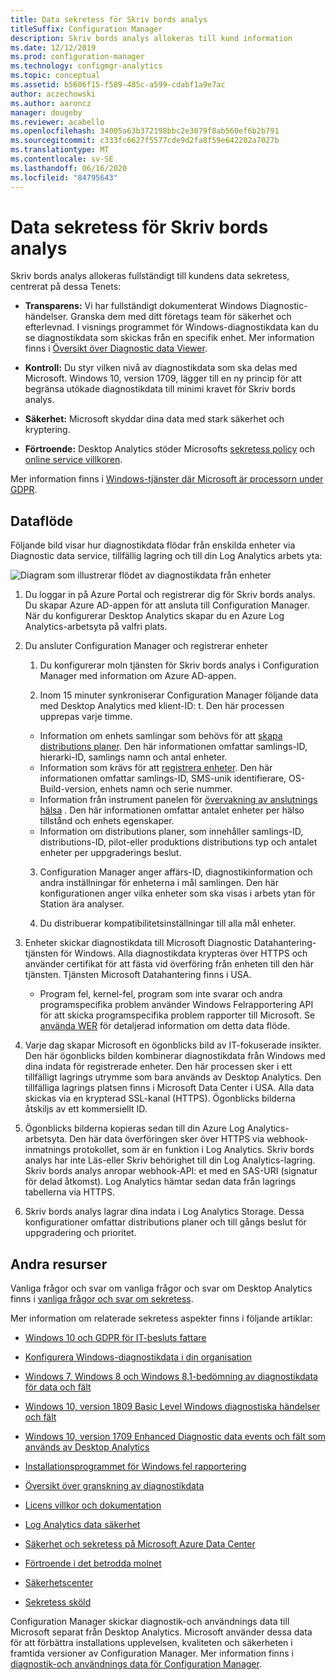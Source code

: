 ```yaml
---
title: Data sekretess för Skriv bords analys
titleSuffix: Configuration Manager
description: Skriv bords analys allokeras till kund information
ms.date: 12/12/2019
ms.prod: configuration-manager
ms.technology: configmgr-analytics
ms.topic: conceptual
ms.assetid: b5606f15-f589-485c-a599-cdabf1a9e7ac
author: aczechowski
ms.author: aaroncz
manager: dougeby
ms.reviewer: acabello
ms.openlocfilehash: 34005a63b372198bbc2e3079f8ab560ef6b2b791
ms.sourcegitcommit: c333fc6627f5577cde9d2fa8f59e642202a7027b
ms.translationtype: MT
ms.contentlocale: sv-SE
ms.lasthandoff: 06/16/2020
ms.locfileid: "84795643"
---
```

# <a name="desktop-analytics-data-privacy"></a>Data sekretess för Skriv bords analys

Skriv bords analys allokeras fullständigt till kundens data sekretess, centrerat på dessa Tenets:

- **Transparens:** Vi har fullständigt dokumenterat Windows Diagnostic-händelser. Granska dem med ditt företags team för säkerhet och efterlevnad. I visnings programmet för Windows-diagnostikdata kan du se diagnostikdata som skickas från en specifik enhet. Mer information finns i [Översikt över Diagnostic data Viewer](https://docs.microsoft.com/windows/configuration/diagnostic-data-viewer-overview).  

- **Kontroll:** Du styr vilken nivå av diagnostikdata som ska delas med Microsoft. Windows 10, version 1709, lägger till en ny princip för att begränsa utökade diagnostikdata till minimi kravet för Skriv bords analys.  

- **Säkerhet:** Microsoft skyddar dina data med stark säkerhet och kryptering.  

- **Förtroende:** Desktop Analytics stöder Microsofts [sekretess policy](https://privacy.microsoft.com/privacystatement) och [online service villkoren](https://www.microsoftvolumelicensing.com/DocumentSearch.aspx?Mode=3&DocumentTypeId=46).  

Mer information finns i [Windows-tjänster där Microsoft är processorn under GDPR](https://docs.microsoft.com/windows/privacy/gdpr-it-guidance#windows-services-where-microsoft-is-the-processor-under-the-gdpr).<!-- 5353168 -->

## <a name="data-flow"></a>Dataflöde

Följande bild visar hur diagnostikdata flödar från enskilda enheter via Diagnostic data service, tillfällig lagring och till din Log Analytics arbets yta:

![Diagram som illustrerar flödet av diagnostikdata från enheter](media/da-data-flow.png)

1. Du loggar in på Azure Portal och registrerar dig för Skriv bords analys. Du skapar Azure AD-appen för att ansluta till Configuration Manager. När du konfigurerar Desktop Analytics skapar du en Azure Log Analytics-arbetsyta på valfri plats.  

2. Du ansluter Configuration Manager och registrerar enheter  

    1. Du konfigurerar moln tjänsten för Skriv bords analys i Configuration Manager med information om Azure AD-appen.  

    2. Inom 15 minuter synkroniserar Configuration Manager följande data med Desktop Analytics med klient-ID: t. Den här processen upprepas varje timme.

      - Information om enhets samlingar som behövs för att [skapa distributions planer](create-deployment-plans.md). Den här informationen omfattar samlings-ID, hierarki-ID, samlings namn och antal enheter. 
      - Information som krävs för att [registrera enheter](enroll-devices.md). Den här informationen omfattar samlings-ID, SMS-unik identifierare, OS-Build-version, enhets namn och serie nummer.
      - Information från instrument panelen för [övervakning av anslutnings hälsa](monitor-connection-health.md) . Den här informationen omfattar antalet enheter per hälso tillstånd och enhets egenskaper.
      - Information om distributions planer, som innehåller samlings-ID, distributions-ID, pilot-eller produktions distributions typ och antalet enheter per uppgraderings beslut.

    3. Configuration Manager anger affärs-ID, diagnostikinformation och andra inställningar för enheterna i mål samlingen. Den här konfigurationen anger vilka enheter som ska visas i arbets ytan för Station ära analyser.  

    4. Du distribuerar kompatibilitetsinställningar till alla mål enheter.  

3. Enheter skickar diagnostikdata till Microsoft Diagnostic Datahantering-tjänsten för Windows. Alla diagnostikdata krypteras över HTTPS och använder certifikat för att fästa vid överföring från enheten till den här tjänsten. Tjänsten Microsoft Datahantering finns i USA.

      - Program fel, kernel-fel, program som inte svarar och andra programspecifika problem använder Windows Felrapportering API för att skicka programspecifika problem rapporter till Microsoft. Se [använda WER](https://docs.microsoft.com/windows/win32/wer/using-wer) för detaljerad information om detta data flöde.
      
4. Varje dag skapar Microsoft en ögonblicks bild av IT-fokuserade insikter. Den här ögonblicks bilden kombinerar diagnostikdata från Windows med dina indata för registrerade enheter. Den här processen sker i ett tillfälligt lagrings utrymme som bara används av Desktop Analytics. Den tillfälliga lagrings platsen finns i Microsoft Data Center i USA. Alla data skickas via en krypterad SSL-kanal (HTTPS). Ögonblicks bilderna åtskiljs av ett kommersiellt ID.  

5. Ögonblicks bilderna kopieras sedan till din Azure Log Analytics-arbetsyta. Den här data överföringen sker över HTTPS via webhook-inmatnings protokollet, som är en funktion i Log Analytics. Skriv bords analys har inte Läs-eller Skriv behörighet till din Log Analytics-lagring. Skriv bords analys anropar webhook-API: et med en SAS-URI (signatur för delad åtkomst). Log Analytics hämtar sedan data från lagrings tabellerna via HTTPS.

6. Skriv bords analys lagrar dina indata i Log Analytics Storage. Dessa konfigurationer omfattar distributions planer och till gångs beslut för uppgradering och prioritet.  

## <a name="other-resources"></a>Andra resurser

Vanliga frågor och svar om vanliga frågor och svar om Desktop Analytics finns i [vanliga frågor och svar om sekretess](faq.md#privacy).

Mer information om relaterade sekretess aspekter finns i följande artiklar:

- [Windows 10 och GDPR för IT-besluts fattare](https://docs.microsoft.com/windows/privacy/gdpr-it-guidance)  

- [Konfigurera Windows-diagnostikdata i din organisation](https://docs.microsoft.com/windows/privacy/configure-windows-diagnostic-data-in-your-organization)  

- [Windows 7, Windows 8 och Windows 8,1-bedömning av diagnostikdata för data och fält](https://docs.microsoft.com/previous-versions/windows/it-pro/windows-8.1-and-8/appraiser-diagnostic-data-events-and-fields)  

- [Windows 10, version 1809 Basic Level Windows diagnostiska händelser och fält](https://docs.microsoft.com/windows/privacy/basic-level-windows-diagnostic-events-and-fields-1809)  

- [Windows 10, version 1709 Enhanced Diagnostic data events och fält som används av Desktop Analytics](https://docs.microsoft.com/windows/privacy/enhanced-diagnostic-data-windows-analytics-events-and-fields)  

- [Installationsprogrammet för Windows fel rapportering](https://docs.microsoft.com/windows/deployment/upgrade/windows-error-reporting)

- [Översikt över granskning av diagnostikdata](https://docs.microsoft.com/windows/privacy/diagnostic-data-viewer-overview)  

- [Licens villkor och dokumentation](https://www.microsoftvolumelicensing.com/DocumentSearch.aspx?Mode=3&DocumentTypeId=31)  

- [Log Analytics data säkerhet](https://docs.microsoft.com/azure/azure-monitor/platform/data-security)

- [Säkerhet och sekretess på Microsoft Azure Data Center](https://azure.microsoft.com/global-infrastructure/)  

- [Förtroende i det betrodda molnet](https://azure.microsoft.com/overview/trusted-cloud/)  

- [Säkerhetscenter](https://www.microsoft.com/trustcenter)  

- [Sekretess sköld](https://www.privacyshield.gov/)  

Configuration Manager skickar diagnostik-och användnings data till Microsoft separat från Desktop Analytics. Microsoft använder dessa data för att förbättra installations upplevelsen, kvaliteten och säkerheten i framtida versioner av Configuration Manager. Mer information finns i [diagnostik-och användnings data för Configuration Manager](../core/plan-design/diagnostics/diagnostics-and-usage-data.md).

